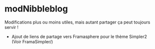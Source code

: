 # modNibbleblog
Modifications plus ou moins utiles, mais autant partager ça peut toujours servir !

- Ajout de liens de partage vers Framasphere pour le thème Simpler2
  (Voir FramaSimpler/)
